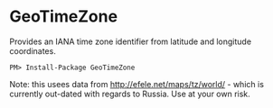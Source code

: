 GeoTimeZone
===========

Provides an IANA time zone identifier from latitude and longitude coordinates.

```
PM> Install-Package GeoTimeZone
```


Note: this usees data from http://efele.net/maps/tz/world/ - which is currently out-dated with regards to Russia.  Use at your own risk.
